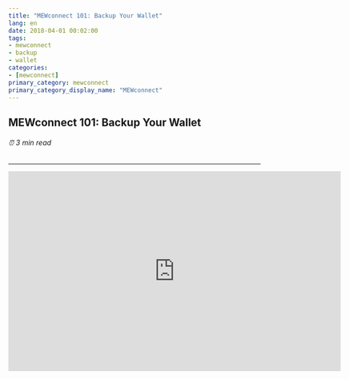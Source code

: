 ```yaml
---
title: "MEWconnect 101: Backup Your Wallet"
lang: en
date: 2018-04-01 00:02:00
tags:
- mewconnect
- backup
- wallet
categories:
- [mewconnect]
primary_category: mewconnect
primary_category_display_name: "MEWconnect"
---
```


## MEWconnect 101: Backup Your Wallet
###### ⏰ 3 min read
***

<iframe width="664" height="400" src="https://www.youtube.com/embed/1aZANjFEQ7I" frameborder="0" allow="accelerometer; autoplay; encrypted-media; gyroscope; picture-in-picture" allowfullscreen></iframe>